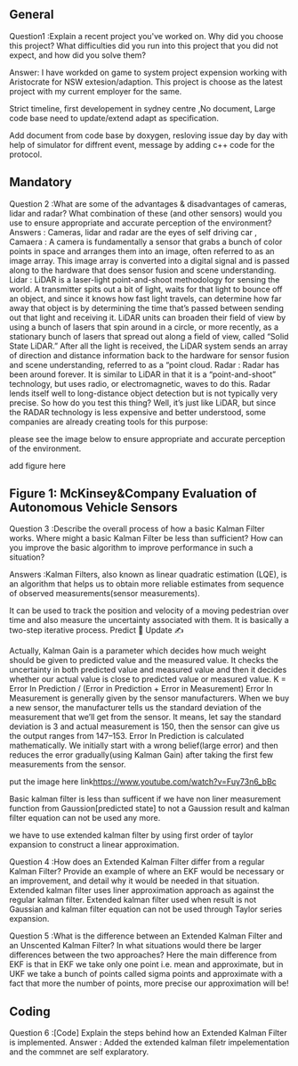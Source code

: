 ## General 
Question1 :Explain a recent project you've worked on. Why did you choose this project? 
What difficulties did you run into this project that you did not expect, and how did you solve them?

Answer: I have workded on game to system project expension working with Aristocrate for NSW extesion/adaption.
This project is choose as the latest project with my current employer for the same.

Strict timeline, first developement in sydney centre ,No document, Large code base need to update/extend adapt as specification.

Add document from code base by doxygen, resloving issue day by day with help of simulator for diffrent event, message by adding c++ code for the protocol.

## Mandatory 
Question 2 :What are some of the advantages & disadvantages of cameras, lidar and radar? What combination of these (and other sensors) would you use to ensure appropriate and accurate perception of the environment?
Answers : Cameras, lidar and radar are the eyes of self driving car , 
Camaera : A camera is fundamentally a sensor that grabs a bunch of color points in space and arranges them into an image, often referred to as an image array. This image array is converted into a digital signal and is passed along to the hardware that does sensor fusion and scene understanding.
Lidar : LiDAR is a laser-light point-and-shoot methodology for sensing the world. A transmitter spits out a bit of light, waits for that light to bounce off an object, and since it knows how fast light travels, can determine how far away that object is by determining the time that’s passed between sending out that light and receiving it. LiDAR units can broaden their field of view by using a bunch of lasers that spin around in a circle, or more recently, as a stationary bunch of lasers that spread out along a field of view, called “Solid State LiDAR.” After all the light is received, the LiDAR system sends an array of direction and distance information back to the hardware for sensor fusion and scene understanding, referred to as a “point cloud.
Radar : Radar has been around forever. It is similar to LiDAR in that it is a “point-and-shoot” technology, but uses radio, or electromagnetic, waves to do this. Radar lends itself well to long-distance object detection but is not typically very precise.
So how do you test this thing? Well, it’s just like LiDAR, but since the RADAR technology is less expensive and better understood, some companies are already creating tools for this purpose:

please see the image below to ensure appropriate and accurate perception of the environment.

add figure here

Figure 1: McKinsey&Company Evaluation of Autonomous Vehicle Sensors
---------------------------------------------------------------------------------------------------------------------------
Question 3 :Describe the overall process of how a basic Kalman Filter works. Where might a basic Kalman Filter be less than sufficient? How can you improve the basic algorithm to improve performance in such a situation?

Answers :Kalman Filters, also known as linear quadratic estimation (LQE), is an algorithm that helps us to obtain more reliable estimates from sequence of observed measurements(sensor measurements).

It can be used to track the position and velocity of a moving pedestrian over time and also measure the uncertainty associated with them. It is basically a two-step iterative process.
Predict 🤔
Update ✍️

Actually, Kalman Gain is a parameter which decides how much weight should be given to predicted value and the measured value. It checks the uncertainty in both predicted value and measured value and then it decides whether our actual value is close to predicted value or measured value.
K = Error In Prediction / (Error in Prediction + Error in Measurement)
Error In Measurement is generally given by the sensor manufacturers. When we buy a new sensor, the manufacturer tells us the standard deviation of the measurement that we’ll get from the sensor. It means, let say the standard deviation is 3 and actual measurement is 150, then the sensor can give us the output ranges from 147–153.
Error In Prediction is calculated mathematically. We initially start with a wrong belief(large error) and then reduces the error gradually(using Kalman Gain) after taking the first few measurements from the sensor.

put the image here link<https://www.youtube.com/watch?v=Fuy73n6_bBc>

Basic kalman filter is less than sufficent if we have non liner measurement function from Gaussion[predicted state] to not a Gaussion result and kalman filter equation can not be used any more. 

we have to use extended kalman filter by using first order of taylor expansion to construct a linear approximation.

Question 4 :How does an Extended Kalman Filter differ from a regular Kalman Filter? Provide an example of where an EKF would be necessary or an improvement, and detail why it would be needed in that situation.
Extended kalman filter uses liner approximation approach as against the regular kalman filter. Extended kalman filter used when result is not Gaussian and kalman filter equation can not be used through Taylor series expansion.



Question 5 :What is the difference between an Extended Kalman Filter and an Unscented Kalman Filter? In what situations would there be larger differences between the two approaches?
Here the main difference from EKF is that in EKF we take only one point i.e. mean and approximate, but in UKF we take a bunch of points called sigma points and approximate with a fact that more the number of points, more precise our approximation will be!

## Coding
Question 6 :[Code] Explain the steps behind how an Extended Kalman Filter is implemented.
Answer : Added the extended kalman filetr impelementation and the commnet are self explaratory.






